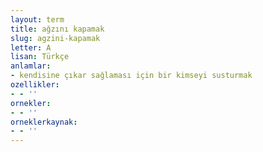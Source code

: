 ```yaml
---
layout: term
title: ağzını kapamak
slug: agzini-kapamak
letter: A
lisan: Türkçe
anlamlar:
- kendisine çıkar sağlaması için bir kimseyi susturmak
ozellikler:
- - ''
ornekler:
- - ''
orneklerkaynak:
- - ''
---
```

